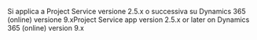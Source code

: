 <span data-ttu-id="8c008-101">Si applica a Project Service versione 2.5.x o successiva su Dynamics 365 (online) versione 9.x</span><span class="sxs-lookup"><span data-stu-id="8c008-101">Project Service app version 2.5.x or later on Dynamics 365 (online) version 9.x</span></span>
